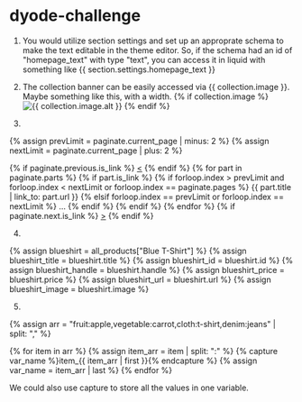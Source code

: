 # dyode-challenge

1. You would utilize section settings and set up an approprate schema to make the text editable in the theme editor. So, if the schema had an id of "homepage_text" with type "text", you can access it in liquid with something like {{ section.settings.homepage_text }}
 
2. The collection banner can be easily accessed via {{ collection.image }}. Maybe something like this, with a width.
{% if collection.image %}
    <img src="{{ collection.image | img_url }}" alt="{{ collection.image.alt }}"/>
{% endif %}

3.
{% assign prevLimit = paginate.current_page | minus: 2 %}
{% assign nextLimit = paginate.current_page | plus: 2 %}

{% if paginate.previous.is_link %}
    <a href="{{ paginate.previous.url }}"><</a>
{% endif %}
{% for part in paginate.parts %}
    {% if part.is_link %}
        {% if forloop.index > prevLimit and forloop.index < nextLimit or forloop.index == paginate.pages %}
            {{ part.title | link_to: part.url }}
        {% elsif forloop.index == prevLimit or forloop.index == nextLimit %}
            ...
        {% endif %}
    {% endif %}
{% endfor %}
{% if paginate.next.is_link %}
    <a href="{{ paginate.next.url }}">></a>
{% endif %}

4.
{% assign blueshirt = all_products["Blue T-Shirt"] %}
{% assign blueshirt_title = blueshirt.title %}
{% assign blueshirt_id = blueshirt.id %}
{% assign blueshirt_handle = blueshirt.handle %}
{% assign blueshirt_price = blueshirt.price %}
{% assign blueshirt_url = blueshirt.url %}
{% assign blueshirt_image = blueshirt.image %}

5.
{% assign arr = "fruit:apple,vegetable:carrot,cloth:t-shirt,denim:jeans" | split: "," %}

{% for item in arr %}
    {% assign item_arr = item | split: ":" %}
    {% capture var_name %}item_{{ item_arr | first }}{% endcapture %}
    {% assign var_name = item_arr | last %}
{% endfor %}

We could also use capture to store all the values in one variable.
